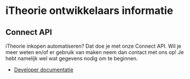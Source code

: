 # iTheorie ontwikkelaars informatie

## Connect API
iTheorie inkopen automatiseren? Dat doe je met onze Connect API. Wil je meer weten en/of er gebruik van maken neem dan contact met ons op! Je hebt namelijk wel wat gegevens nodig om te beginnen.
* [Developer documentatie](connect-api/readme.md)
